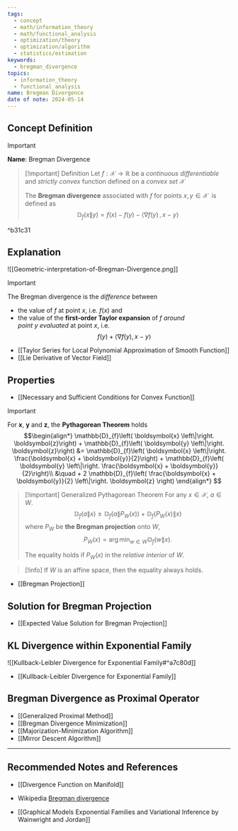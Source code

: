```yaml
---
tags:
  - concept
  - math/information_theory
  - math/functional_analysis
  - optimization/theory
  - optimization/algorithm
  - statistics/estimation
keywords:
  - bregman_divergence
topics:
  - information_theory
  - functional_analysis
name: Bregman Divergence
date of note: 2024-05-14
---
```


## Concept Definition

>[!important]
>**Name**: Bregman Divergence

>[!important] Definition
>Let $f: \mathcal{X} \to \mathbb{R}$ be a *continuous differentiable* and *strictly convex* function defined on a *convex set* $\mathcal{X}$
>
>The **Bregman divergence** associated with $f$ for points $x,y \in \mathcal{X}$  is defined as 
>$$
>\mathbb{D}_{f}\left( x \left\|\right. y\right) = f(x) - f(y) - \left\langle  \nabla f(y)\,,\,  x - y \right\rangle  
>$$

^b31c31


## Explanation


![[Geometric-interpretation-of-Bregman-Divergence.png]]

>[!important]
>The Bregman divergence is the *difference* between 
>- the value of $f$ at point $x$, i.e. $f(x)$ and 
>- the value of the **first-order Taylor expansion** of $f$ *around point* $y$ *evaluated* at point $x$, i.e. $$f(y) + \left\langle \nabla f(y) , x - y \right\rangle$$


- [[Taylor Series for Local Polynomial Approximation of Smooth Function]]
- [[Lie Derivative of Vector Field]]

## Properties


- [[Necessary and Sufficient Conditions for Convex Function]]

>[!important]
>For $\boldsymbol{x}$, $\boldsymbol{y}$ and $\boldsymbol{z}$, the **Pythagorean Theorem** holds
>$$\begin{align*}
>\mathbb{D}_{f}\left( \boldsymbol{x} \left\|\right. \boldsymbol{z}\right) + \mathbb{D}_{f}\left( \boldsymbol{y} \left\|\right. \boldsymbol{z}\right) &= \mathbb{D}_{f}\left( \boldsymbol{x} \left\|\right. \frac{\boldsymbol{x} + \boldsymbol{y}}{2}\right) + \mathbb{D}_{f}\left( \boldsymbol{y} \left\|\right. \frac{\boldsymbol{x} + \boldsymbol{y}}{2}\right)\\
>&\quad + 2 \mathbb{D}_{f}\left( \frac{\boldsymbol{x} + \boldsymbol{y}}{2} \left\|\right. \boldsymbol{z} \right)
\end{align*}
>$$


>[!important] Generalized Pythagorean Theorem
>For any $x \in \mathcal{X}$,  $a \in W$.
>$$
>\mathbb{D}_{f}\left(  a \left\|\right. x \right) \ge \mathbb{D}_{f}\left(  a \left\|\right. P_{W}(x) \right) + \mathbb{D}_{f}\left(  P_{W}(x) \left\|\right. x \right)
>$$ 
>where $P_{W}$ be **the Bregman projection** onto $W$,
>$$
>P_{W}(x) = \arg\min_{w \in W}\mathbb{D}_{f}\left( w \left\|\right. x \right).
>$$
>
>The equality holds if $P_{W}(x)$ in the *relative interior* of $W$.

>[!info]
>If $W$ is an affine space, then the equality always holds.

- [[Bregman Projection]]


## Solution for Bregman Projection

- [[Expected Value Solution for Bregman Projection]]

## KL Divergence within Exponential Family

![[Kullback-Leibler Divergence for Exponential Family#^a7c80d]]

- [[Kullback-Leibler Divergence for Exponential Family]]

## Bregman Divergence as Proximal Operator

- [[Generalized Proximal Method]]
- [[Bregman Divergence Minimization]]
- [[Majorization-Minimization Algorithm]]
- [[Mirror Descent Algorithm]]




-----------
##  Recommended Notes and References

- [[Divergence Function on Manifold]]

- Wikipedia [Bregman divergence](https://en.wikipedia.org/wiki/Bregman_divergence)
- [[Graphical Models Exponential Families and Variational Inference by Wainwright and Jordan]]